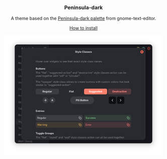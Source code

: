 <div align="center">
  <h3>Peninsula-dark</h3>
  <p>A theme based on the <a href="https://gitlab.gnome.org/GNOME/gnome-text-editor/-/blob/main/src/styles/peninsula-dark.xml?ref_type=heads">Peninsula-dark palette</a> from gnome-text-editor.</p>
  <a href="../../docs/HOWTO_INSTALL.md">How to install</a>

  <a href="screenshot.png"><img src="./screenshot.png?raw=true" alt="screenshot"></a>
</div>
